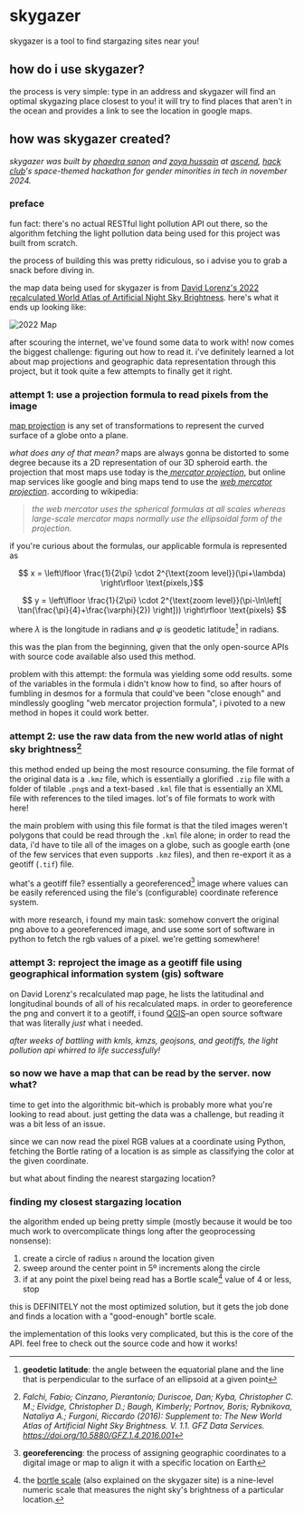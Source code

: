 # skygazer
 skygazer is a tool to find stargazing sites near you!

 ## how do i use skygazer?
 the process is very simple: type in an address and skygazer will find an optimal skygazing place closest to you! it will try to find places that aren't in the ocean and provides a link to see the location in google maps.

 ## how was skygazer created?
 *skygazer was built by [phaedra sanon](https://github.com/ph4iry) and [zoya hussain](https://github.com/zoya-hussain) at [ascend](https://ascend.hackclub.com), [hack club](https://hackclub.com)'s space-themed hackathon for gender minorities in tech in november 2024.*

### preface
 fun fact: there's no actual RESTful light pollution API out there, so the algorithm fetching the light pollution data being used for this project was built from scratch.

 the process of building this was pretty ridiculous, so i advise you to grab a snack before diving in.

 the map data being used for skygazer is from [David Lorenz's 2022 recalculated World Atlas of Artificial Night Sky Brightness](https://djlorenz.github.io/astronomy/lp2022/). here's what it ends up looking like:

 ![2022 Map](https://djlorenz.github.io/astronomy/lp2022/world2022_low3.png)

 after scouring the internet, we've found some data to work with! now comes the biggest challenge: figuring out how to read it. i've definitely learned a lot about map projections and geographic data representation through this project, but it took quite a few attempts to finally get it right.

 ### attempt 1: use a projection formula to read pixels from the image
 
 [map projection](https://en.wikipedia.org/wiki/Map_projection) is any set of transformations to represent the curved surface of a globe onto a plane.
 
 *what does any of that mean?* maps are always gonna be distorted to some degree because its a 2D representation of our 3D spheroid earth. the projection that most maps use today is the[ *mercator projection*](https://en.wikipedia.org/wiki/Mercator_projection), but online map services like google and bing maps tend to use the [*web mercator projection*](https://en.wikipedia.org/wiki/Web_Mercator_projection). according to wikipedia:
 > *the web mercator uses the spherical formulas at all scales whereas large-scale mercator maps normally use the ellipsoidal form of the projection.*
 
 if you're curious about the formulas, our applicable formula is represented as
 
 $$ x = \left\lfloor \frac{1}{2\pi} \cdot 2^{\text{zoom level}}(\pi+\lambda) \right\rfloor \text{pixels,}$$
 
 $$ y = \left\lfloor \frac{1}{2\pi} \cdot 2^{\text{zoom level}}(\pi-\ln\left[ \tan(\frac{\pi}{4}+\frac{\varphi}{2}) \right])) \right\rfloor \text{pixels} $$
 
 where $\lambda$ is the longitude in radians and $\varphi$ is geodetic latitude[^1] in radians.

 [^1]: **geodetic latitude**: the angle between the equatorial plane and the line that is perpendicular to the surface of an ellipsoid at a given point

 this was the plan from the beginning, given that the only open-source APIs with source code available also used this method.


 problem with this attempt: the formula was yielding some odd results. some of the variables in the formula i didn't know how to find, so after hours of fumbling in desmos for a formula that could've been "close enough" and mindlessly googling "web mercator projection formula", i pivoted to a new method in hopes it could work better.

 ### attempt 2: use the raw data from the new world atlas of night sky brightness[^2]
 [^2]: *Falchi, Fabio; Cinzano, Pierantonio; Duriscoe, Dan; Kyba, Christopher C. M.; Elvidge, Christopher D.; Baugh, Kimberly; Portnov, Boris; Rybnikova, Nataliya A.; Furgoni, Riccardo (2016): Supplement to: The New World Atlas of Artificial Night Sky Brightness. V. 1.1. GFZ Data Services. https://doi.org/10.5880/GFZ.1.4.2016.001*

 this method ended up being the most resource consuming. the file format of the original data is a `.kmz` file, which is essentially a glorified `.zip` file with a folder of tilable `.png`s and a text-based `.kml` file that is essentially an XML file with references to the tiled images. lot's of file formats to work with here!

 the main problem with using this file format is that the tiled images weren't polygons that could be read through the `.kml` file alone; in order to read the data, i'd have to tile all of the images on a globe, such as google earth (one of the few services that even supports `.kmz` files), and then re-export it as a geotiff (`.tif`) file.

 what's a geotiff file? essentially a georeferenced[^3] image where values can be easily referenced using the file's (configurable) coordinate reference system.

 [^3]: **georeferencing**: the process of assigning geographic coordinates to a digital image or map to align it with a specific location on Earth

 with more research, i found my main task: somehow convert the original png above to a georeferenced image, and use some sort of software in python to fetch the rgb values of a pixel. we're getting somewhere!

 ### attempt 3: reproject the image as a geotiff file using geographical information system (gis) software
 on David Lorenz's recalculated map page, he lists the latitudinal and longitudinal bounds of all of his recalculated maps. in order to georeference the png and convert it to a geotiff, i found [QGIS](https://www.qgis.org/)–an open source software that was literally *just* what i needed.

 *after weeks of battling with kmls, kmzs, geojsons, and geotiffs, the light pollution api whirred to life successfully!*

 ### so now we have a map that can be read by the server. now what?
 time to get into the algorithmic bit–which is probably more what you're looking to read about. just getting the data was a challenge, but reading it was a bit less of an issue.

 since we can now read the pixel RGB values at a coordinate using Python, fetching the Bortle rating of a location is as simple as classifying the color at the given coordinate.

 but what about finding the nearest stargazing location?

 ### finding my closest stargazing location

 the algorithm ended up being pretty simple (mostly because it would be too much work to overcomplicate things long after the geoprocessing nonsense):
 1. create a circle of radius `n` around the location given
 2. sweep around the center point in 5º increments along the circle
 3. if at any point the pixel being read has a Bortle scale[^4] value of 4 or less, stop

 this is DEFINITELY not the most optimized solution, but it gets the job done and finds a location with a "good-enough" bortle scale.

 [^4]: the [bortle scale](https://en.wikipedia.org/wiki/Bortle_scale) (also explained on the skygazer site) is a nine-level numeric scale that measures the night sky's brightness of a particular location.

 the implementation of this looks very complicated, but this is the core of the API. feel free to check out the source code and how it works!
